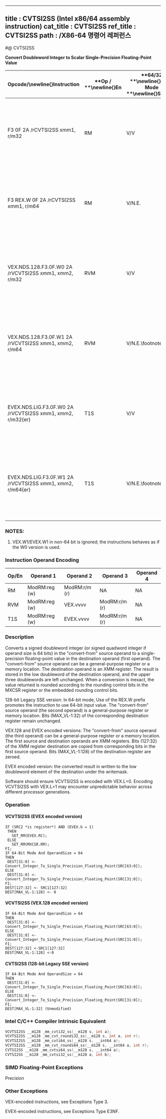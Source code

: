 ----------------------------
title : CVTSI2SS (Intel x86/64 assembly instruction)
cat_title : CVTSI2SS
ref_title : CVTSI2SS
path : /X86-64 명령어 레퍼런스
----------------------------
#@ CVTSI2SS

**Convert Doubleword Integer to Scalar Single-Precision Floating-Point Value**

|**Opcode/**\newline{}**Instruction**|**Op / **\newline{}**En**|**64/32 **\newline{}**bit Mode **\newline{}**Support**|**CPUID **\newline{}**Feature **\newline{}**Flag**|**Description**|
|------------------------------------|-------------------------|------------------------------------------------------|--------------------------------------------------|---------------|
|F3 0F 2A /rCVTSI2SS xmm1, r/m32|RM|V/V|SSE|Convert one signed doubleword integer from r/m32 to one single-precision floating-point value in xmm1.|
|F3 REX.W 0F 2A /rCVTSI2SS xmm1, r/m64|RM|V/N.E.|SSE|Convert one signed quadword integer from r/m64 to one single-precision floating-point value in xmm1.|
|VEX.NDS.128.F3.0F.W0 2A /rVCVTSI2SS xmm1, xmm2, r/m32|RVM|V/V|AVX|Convert one signed doubleword integer from r/m32 to one single-precision floating-point value in xmm1.|
|VEX.NDS.128.F3.0F.W1 2A /rVCVTSI2SS xmm1, xmm2, r/m64|RVM|V/N.E.\footnote{1}|AVX|Convert one signed quadword integer from r/m64 to one single-precision floating-point value in xmm1.|
|EVEX.NDS.LIG.F3.0F.W0 2A /rVCVTSI2SS xmm1, xmm2, r/m32{er}|T1S|V/V|AVX512F|Convert one signed doubleword integer from r/m32 to one single-precision floating-point value in xmm1.|
|EVEX.NDS.LIG.F3.0F.W1 2A /rVCVTSI2SS xmm1, xmm2, r/m64{er}|T1S|V/N.E.\footnote{1}|AVX512F|Convert one signed quadword integer from r/m64 to one single-precision floating-point value in xmm1.|
||||||
### NOTES:


1. VEX.W1/EVEX.W1 in non-64 bit is ignored; the instructions behaves as if the W0 version is used.

### Instruction Operand Encoding


|Op/En|Operand 1|Operand 2|Operand 3|Operand 4|
|-----|---------|---------|---------|---------|
|RM|ModRM:reg (w)|ModRM:r/m (r)|NA|NA|
|RVM|ModRM:reg (w)|VEX.vvvv|ModRM:r/m (r)|NA|
|T1S|ModRM:reg (w)|EVEX.vvvv|ModRM:r/m (r)|NA|
### Description


Converts a signed doubleword integer (or signed quadword integer if operand size is 64 bits) in the "convert-from" source operand to a single-precision floating-point value in the destination operand (first operand). The "convert-from" source operand can be a general-purpose register or a memory location. The destination operand is an XMM register. The result is stored in the low doubleword of the destination operand, and the upper three doublewords are left unchanged. When a conversion is inexact, the value returned is rounded according to the rounding control bits in the MXCSR register or the embedded rounding control bits.

128-bit Legacy SSE version: In 64-bit mode, Use of the REX.W prefix promotes the instruction to use 64-bit input value. The "convert-from" source operand (the second operand) is a general-purpose register or memory location. Bits (MAX_VL-1:32) of the corresponding destination register remain unchanged.

VEX.128 and EVEX encoded versions: The "convert-from" source operand (the third operand) can be a general-purpose register or a memory location. The first source and destination operands are XMM registers. Bits (127:32) of the XMM register destination are copied from corresponding bits in the first source operand. Bits (MAX_VL-1:128) of the destination register are zeroed.

EVEX encoded version: the converted result in written to the low doubleword element of the destination under the writemask.

Software should ensure VCVTSI2SS is encoded with VEX.L=0. Encoding VCVTSI2SS with VEX.L=1 may encounter unpredictable behavior across different processor generations.


### Operation
#### VCVTSI2SS (EVEX encoded version)
```info-verb
IF (SRC2 *is register*) AND (EVEX.b = 1) 
 THEN
   SET_RM(EVEX.RC);
 ELSE 
   SET_RM(MXCSR.RM);
FI;
IF 64-Bit Mode And OperandSize = 64
THEN
 DEST[31:0] <-  Convert_Integer_To_Single_Precision_Floating_Point(SRC[63:0]);
ELSE
 DEST[31:0]  <- Convert_Integer_To_Single_Precision_Floating_Point(SRC[31:0]);
FI;
DEST[127:32] <-  SRC1[127:32]
DEST[MAX_VL-1:128]  <- 0
```
#### VCVTSI2SS (VEX.128 encoded version)
```info-verb
IF 64-Bit Mode And OperandSize = 64
THEN
 DEST[31:0]  <-Convert_Integer_To_Single_Precision_Floating_Point(SRC[63:0]);
ELSE
 DEST[31:0]  <-Convert_Integer_To_Single_Precision_Floating_Point(SRC[31:0]);
FI;
DEST[127:32]  <-SRC1[127:32]
DEST[MAX_VL-1:128] <- 0
```
#### CVTSI2SS (128-bit Legacy SSE version)
```info-verb
IF 64-Bit Mode And OperandSize = 64
THEN
 DEST[31:0] <- Convert_Integer_To_Single_Precision_Floating_Point(SRC[63:0]);
ELSE
 DEST[31:0] <- Convert_Integer_To_Single_Precision_Floating_Point(SRC[31:0]);
FI;
DEST[MAX_VL-1:32] (Unmodified)
```

### Intel C/C++ Compiler Intrinsic Equivalent

```cpp
VCVTSI2SS __m128 _mm_cvti32_ss(__m128 s, int a);
VCVTSI2SS __m128 _mm_cvt_roundi32_ss(__m128 s, int a, int r);
VCVTSI2SS __m128 _mm_cvti64_ss(__m128 s, __int64 a);
VCVTSI2SS __m128 _mm_cvt_roundi64_ss(__m128 s, __int64 a, int r);
CVTSI2SS __m128 _mm_cvtsi64_ss(__m128 s, __int64 a);
CVTSI2SS __m128 _mm_cvtsi32_ss(__m128 a, int b);
```
### SIMD Floating-Point Exceptions


Precision

### Other Exceptions


VEX-encoded instructions, see Exceptions Type 3.

EVEX-encoded instructions, see Exceptions Type E3NF.

